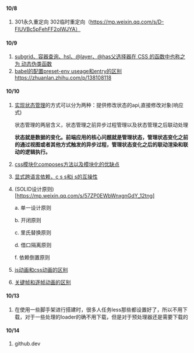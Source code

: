 
#### 10/8
1. 301永久重定向 302临时重定向（https://mp.weixin.qq.com/s/D-FIUVBc5pFehFF2oIWJYA）

#### 10/9
1. [subgrid、容器查询、hsl、@layer、@has父选择器在 CSS 的函数中也称之为 动态伪类函数](https://mp.weixin.qq.com/s/APO3XcLYKxbNhL6OL2kDPw)
2. [babel的配置preset-env useage和entry的区别](https://zhuanlan.zhihu.com/p/337075666)https://zhuanlan.zhihu.com/p/138108118

#### 10/10
1. [实现状态管理](https://mp.weixin.qq.com/s/1qCmgUcCrDyQisFty7sgSQ)的方式可以分为两种：提供修改状态的api,直接修改对象(响应式)

   状态管理的两层含义，状态管理之前异步过程管理以及状态管理之后联动处理

   **状态就是数据的变化。前端应用的核心问题就是管理状态，管理状态变化之前的通过视图或者其他方式触发的异步过程，管理状态变化之后的联动渲染和联动的逻辑执行。**

2. [css模块化composes方法以及模块化的优缺点](https://blog.csdn.net/xiangzhihong8/article/details/53195926)

3. [显式跨语言依赖，c s s和j s的互操性](https://github.com/css-modules/icss)

4. (SOLID设计原则)[https://mp.weixin.qq.com/s/57ZP0EWbWnxgnGdY_12tng]

   a. 单一设计原则

   b. 开闭原则

   c. 里氏替换原则

   d. 借口隔离原则

   f. 依赖倒置原则
5. [js动画和css动画的区别](https://www.php.cn/website-design-ask-484469.html)
6. [关键帧和逐帧动画的区别](https://www.huishenghuiying.com.cn/rumen/hshy-gejwe.html)


#### 10/13

1. 在使用一些脚手架进行搭建时，很多人任务less那些都设置好了，所以不用下载，对于一些处理的loader的确不用下载，但是对于预处理器还是需要下载的

#### 10/14

1. github.dev